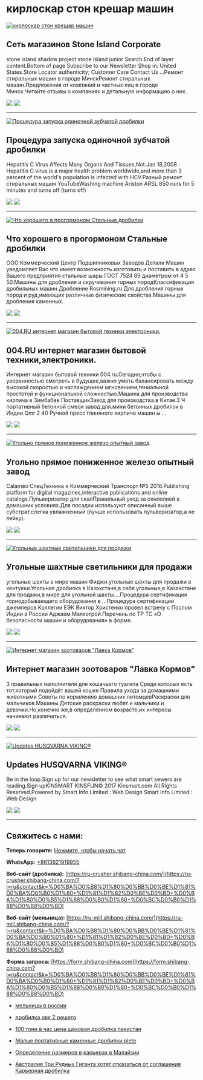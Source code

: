 # кирлоскар стон крешар машин

<a href="https://swt.shibang-china.com/?l=ru&img&k=%D0%BA%D0%B8%D1%80%D0%BB%D0%BE%D1%81%D0%BA%D0%B0%D1%80+%D1%81%D1%82%D0%BE%D0%BD+%D0%BA%D1%80%D0%B5%D1%88%D0%B0%D1%80+%D0%BC%D0%B0%D1%88%D0%B8%D0%BD" target="_blank">![кирлоскар стон крешар машин](http://static.shibang-china.com/all-800x300/177.jpg)</a>

## Сеть магазинов Stone Island Corporate
stone island shadow project stone island junior Search.End of layer content.Bottom of page Subscribe to our Newsletter Shop in: United States.Store Locator authenticity; Customer Care Contact Us …Ремонт стиральных машин в городе МинскРемонт стиральных машин.Предложения от компаний и частных лиц в городе Минск.Читайте отзывы о компаниях и детальную информацию о них.


<a href="https://whatsapp.shibangsoft.com/WhatsApp.php" target="_blank" title="WhatsApp">![](http://static.shibang-china.com/icon/whatsapp.png)</a> <a href="https://swt.shibang-china.com/?l=ru&icon&k=%D0%BA%D0%B8%D1%80%D0%BB%D0%BE%D1%81%D0%BA%D0%B0%D1%80+%D1%81%D1%82%D0%BE%D0%BD+%D0%BA%D1%80%D0%B5%D1%88%D0%B0%D1%80+%D0%BC%D0%B0%D1%88%D0%B8%D0%BD" target="_blank">![](http://static.shibang-china.com/icon/chat-ru.png)</a>

---

<a href="https://swt.shibang-china.com/?l=ru&img&k=%D0%BA%D0%B8%D1%80%D0%BB%D0%BE%D1%81%D0%BA%D0%B0%D1%80+%D1%81%D1%82%D0%BE%D0%BD+%D0%BA%D1%80%D0%B5%D1%88%D0%B0%D1%80+%D0%BC%D0%B0%D1%88%D0%B8%D0%BD" target="_blank">![Процедура запуска одиночной зубчатой дробилки](http://static.shibang-china.com/all-800x300/669.jpg)</a>

## Процедура запуска одиночной зубчатой дробилки
Hepatitis C Virus Affects Many Organs And Tissues,Not.Jan 18,2008 · Hepatitis C virus is a major health problem worldwide,and more than 3 percent of the world's population is infected with HCV.Разный ремонт стиральных машин YouTubeWashing machine Ariston ARSL 850 runs for 5 minutes and turns off (turns off)


<a href="https://whatsapp.shibangsoft.com/WhatsApp.php" target="_blank" title="WhatsApp">![](http://static.shibang-china.com/icon/whatsapp.png)</a> <a href="https://swt.shibang-china.com/?l=ru&icon&k=%D0%BA%D0%B8%D1%80%D0%BB%D0%BE%D1%81%D0%BA%D0%B0%D1%80+%D1%81%D1%82%D0%BE%D0%BD+%D0%BA%D1%80%D0%B5%D1%88%D0%B0%D1%80+%D0%BC%D0%B0%D1%88%D0%B8%D0%BD" target="_blank">![](http://static.shibang-china.com/icon/chat-ru.png)</a>

---

<a href="https://swt.shibang-china.com/?l=ru&img&k=%D0%BA%D0%B8%D1%80%D0%BB%D0%BE%D1%81%D0%BA%D0%B0%D1%80+%D1%81%D1%82%D0%BE%D0%BD+%D0%BA%D1%80%D0%B5%D1%88%D0%B0%D1%80+%D0%BC%D0%B0%D1%88%D0%B8%D0%BD" target="_blank">![Что хорошего в прогормоном Стальные дробилки](http://static.shibang-china.com/all-800x300/1226.jpg)</a>

## Что хорошего в прогормоном Стальные дробилки
ООО Коммерческий Центр Подшипниковых Заводов Детали Машин уведомляет Вас что имеет возможность изготовить и поставить в адрес Вашего предприятия стальные шары ГОСТ 7524 89 диаметром от 4 5 50.Машины для дробления и скручивания горных породКлассификация дробильных машин Дробление Rosmining.ru Для дробления горных пород и руд,имеющих различные физические свойства.Машины для дробления каменных.


<a href="https://whatsapp.shibangsoft.com/WhatsApp.php" target="_blank" title="WhatsApp">![](http://static.shibang-china.com/icon/whatsapp.png)</a> <a href="https://swt.shibang-china.com/?l=ru&icon&k=%D0%BA%D0%B8%D1%80%D0%BB%D0%BE%D1%81%D0%BA%D0%B0%D1%80+%D1%81%D1%82%D0%BE%D0%BD+%D0%BA%D1%80%D0%B5%D1%88%D0%B0%D1%80+%D0%BC%D0%B0%D1%88%D0%B8%D0%BD" target="_blank">![](http://static.shibang-china.com/icon/chat-ru.png)</a>

---

<a href="https://swt.shibang-china.com/?l=ru&img&k=%D0%BA%D0%B8%D1%80%D0%BB%D0%BE%D1%81%D0%BA%D0%B0%D1%80+%D1%81%D1%82%D0%BE%D0%BD+%D0%BA%D1%80%D0%B5%D1%88%D0%B0%D1%80+%D0%BC%D0%B0%D1%88%D0%B8%D0%BD" target="_blank">![004.RU интернет магазин бытовой техники,электроники.](http://static.shibang-china.com/all-800x300/1388.jpg)</a>

## 004.RU интернет магазин бытовой техники,электроники.
Интернет магазин бытовой техники 004.ru.Сегодня,чтобы с уверенностью смотреть в будущее,важно уметь балансировать между высокой скоростью и наслаждением мгновением,гениальной простотой и функциональной сложностью.Машина для производства кирпича в Зимбабве ПоставщикЗавод для производства.в Китае.3 Ч портативный бетонной смеси завод для.мини бетонных дробилок в Индии.Qmr 2 40 Ручной пресс глиняного кирпича машин ы …


<a href="https://whatsapp.shibangsoft.com/WhatsApp.php" target="_blank" title="WhatsApp">![](http://static.shibang-china.com/icon/whatsapp.png)</a> <a href="https://swt.shibang-china.com/?l=ru&icon&k=%D0%BA%D0%B8%D1%80%D0%BB%D0%BE%D1%81%D0%BA%D0%B0%D1%80+%D1%81%D1%82%D0%BE%D0%BD+%D0%BA%D1%80%D0%B5%D1%88%D0%B0%D1%80+%D0%BC%D0%B0%D1%88%D0%B8%D0%BD" target="_blank">![](http://static.shibang-china.com/icon/chat-ru.png)</a>

---

<a href="https://swt.shibang-china.com/?l=ru&img&k=%D0%BA%D0%B8%D1%80%D0%BB%D0%BE%D1%81%D0%BA%D0%B0%D1%80+%D1%81%D1%82%D0%BE%D0%BD+%D0%BA%D1%80%D0%B5%D1%88%D0%B0%D1%80+%D0%BC%D0%B0%D1%88%D0%B8%D0%BD" target="_blank">![Угольно прямое пониженное железо опытный завод](http://static.shibang-china.com/all-800x300/904.jpg)</a>

## Угольно прямое пониженное железо опытный завод
Calaméo СпецТехника и Коммерческий Транспорт №5 2016.Publishing platform for digital magazines,interactive publications and online catalogs.Пульверизатор для скалПравильный уход за сенполией в домашних условиях.Для посадки используют описанный выше субстрат,слегка увлажненный (лучше использовать пульверизатор,а не лейку).


<a href="https://whatsapp.shibangsoft.com/WhatsApp.php" target="_blank" title="WhatsApp">![](http://static.shibang-china.com/icon/whatsapp.png)</a> <a href="https://swt.shibang-china.com/?l=ru&icon&k=%D0%BA%D0%B8%D1%80%D0%BB%D0%BE%D1%81%D0%BA%D0%B0%D1%80+%D1%81%D1%82%D0%BE%D0%BD+%D0%BA%D1%80%D0%B5%D1%88%D0%B0%D1%80+%D0%BC%D0%B0%D1%88%D0%B8%D0%BD" target="_blank">![](http://static.shibang-china.com/icon/chat-ru.png)</a>

---

<a href="https://swt.shibang-china.com/?l=ru&img&k=%D0%BA%D0%B8%D1%80%D0%BB%D0%BE%D1%81%D0%BA%D0%B0%D1%80+%D1%81%D1%82%D0%BE%D0%BD+%D0%BA%D1%80%D0%B5%D1%88%D0%B0%D1%80+%D0%BC%D0%B0%D1%88%D0%B8%D0%BD" target="_blank">![Угольные шахтные светильники для продажи](http://static.shibang-china.com/all-800x300/335.jpg)</a>

## Угольные шахтные светильники для продажи
угольные шахты в мире машин Фиджи.угольные шахты для продажи в кентукки.Угольная дробилка в Казахстане,в себя угольные,в Казахстане для продажи,в мире для угольной шахты.…Процедура сертификации горнодобывающего оборудования в …Процедура сертификации джемперов.Коллегии ЕЭК Виктор Христенко провел встречу с Послом Индии в России Аджаем Малхотрой.Перечень по ТР ТС «О безопасности машин и оборудования» в форме.


<a href="https://whatsapp.shibangsoft.com/WhatsApp.php" target="_blank" title="WhatsApp">![](http://static.shibang-china.com/icon/whatsapp.png)</a> <a href="https://swt.shibang-china.com/?l=ru&icon&k=%D0%BA%D0%B8%D1%80%D0%BB%D0%BE%D1%81%D0%BA%D0%B0%D1%80+%D1%81%D1%82%D0%BE%D0%BD+%D0%BA%D1%80%D0%B5%D1%88%D0%B0%D1%80+%D0%BC%D0%B0%D1%88%D0%B8%D0%BD" target="_blank">![](http://static.shibang-china.com/icon/chat-ru.png)</a>

---

<a href="https://swt.shibang-china.com/?l=ru&img&k=%D0%BA%D0%B8%D1%80%D0%BB%D0%BE%D1%81%D0%BA%D0%B0%D1%80+%D1%81%D1%82%D0%BE%D0%BD+%D0%BA%D1%80%D0%B5%D1%88%D0%B0%D1%80+%D0%BC%D0%B0%D1%88%D0%B8%D0%BD" target="_blank">![Интернет магазин зоотоваров "Лавка Кормов"](http://static.shibang-china.com/all-800x300/1480.jpg)</a>

## Интернет магазин зоотоваров "Лавка Кормов"
3 правильных наполнителя для кошачьего туалета Среди которых есть тот,который подойдёт вашей кошке Правила ухода за домашними животными Советы по кормлению домашних питомцевРаскраски для мальчиков.Машины.Детские раскраски любят и мальчики и девочки.Но,конечно же,в определённом возрасте,их интересы начинают различаться.


<a href="https://whatsapp.shibangsoft.com/WhatsApp.php" target="_blank" title="WhatsApp">![](http://static.shibang-china.com/icon/whatsapp.png)</a> <a href="https://swt.shibang-china.com/?l=ru&icon&k=%D0%BA%D0%B8%D1%80%D0%BB%D0%BE%D1%81%D0%BA%D0%B0%D1%80+%D1%81%D1%82%D0%BE%D0%BD+%D0%BA%D1%80%D0%B5%D1%88%D0%B0%D1%80+%D0%BC%D0%B0%D1%88%D0%B8%D0%BD" target="_blank">![](http://static.shibang-china.com/icon/chat-ru.png)</a>

---

<a href="https://swt.shibang-china.com/?l=ru&img&k=%D0%BA%D0%B8%D1%80%D0%BB%D0%BE%D1%81%D0%BA%D0%B0%D1%80+%D1%81%D1%82%D0%BE%D0%BD+%D0%BA%D1%80%D0%B5%D1%88%D0%B0%D1%80+%D0%BC%D0%B0%D1%88%D0%B8%D0%BD" target="_blank">![Updates HUSQVARNA VIKING®](http://static.shibang-china.com/all-800x300/1412.jpg)</a>

## Updates HUSQVARNA VIKING®
Be in the loop.Sign up for our newsletter to see what smart sewers are reading.Sign upKINSMART KINSFUN© 2017 Kinsmart.com All Rights Reserved.Powered by Smart Info Limited : Web Design Smart Info Limited : Web Design


<a href="https://whatsapp.shibangsoft.com/WhatsApp.php" target="_blank" title="WhatsApp">![](http://static.shibang-china.com/icon/whatsapp.png)</a> <a href="https://swt.shibang-china.com/?l=ru&icon&k=%D0%BA%D0%B8%D1%80%D0%BB%D0%BE%D1%81%D0%BA%D0%B0%D1%80+%D1%81%D1%82%D0%BE%D0%BD+%D0%BA%D1%80%D0%B5%D1%88%D0%B0%D1%80+%D0%BC%D0%B0%D1%88%D0%B8%D0%BD" target="_blank">![](http://static.shibang-china.com/icon/chat-ru.png)</a>

---
## Свяжитесь с нами:

**Теперь говорите:** [Нажмите, чтобы начать чат](https://swt.shibang-china.com?l=ru&contact&k=%D0%BA%D0%B8%D1%80%D0%BB%D0%BE%D1%81%D0%BA%D0%B0%D1%80+%D1%81%D1%82%D0%BE%D0%BD+%D0%BA%D1%80%D0%B5%D1%88%D0%B0%D1%80+%D0%BC%D0%B0%D1%88%D0%B8%D0%BD)

**WhatsApp:**  [+8613621919955](https://whatsapp.shibangsoft.com/WhatsApp.php)

**Веб-сайт (дробилка):** [https://ru-crusher.shibang-china.com/](https://ru-crusher.shibang-china.com/?l=ru&contact&k=%D0%BA%D0%B8%D1%80%D0%BB%D0%BE%D1%81%D0%BA%D0%B0%D1%80+%D1%81%D1%82%D0%BE%D0%BD+%D0%BA%D1%80%D0%B5%D1%88%D0%B0%D1%80+%D0%BC%D0%B0%D1%88%D0%B8%D0%BD)

**Веб-сайт (мельница):** [https://ru-mill.shibang-china.com/](https://ru-mill.shibang-china.com/?l=ru&contact&k=%D0%BA%D0%B8%D1%80%D0%BB%D0%BE%D1%81%D0%BA%D0%B0%D1%80+%D1%81%D1%82%D0%BE%D0%BD+%D0%BA%D1%80%D0%B5%D1%88%D0%B0%D1%80+%D0%BC%D0%B0%D1%88%D0%B8%D0%BD)

**Форма запроса:** [https://form.shibang-china.com](https://form.shibang-china.com?l=ru&contact&k=%D0%BA%D0%B8%D1%80%D0%BB%D0%BE%D1%81%D0%BA%D0%B0%D1%80+%D1%81%D1%82%D0%BE%D0%BD+%D0%BA%D1%80%D0%B5%D1%88%D0%B0%D1%80+%D0%BC%D0%B0%D1%88%D0%B8%D0%BD)

* [мельницы в россии](../16/%D0%BC%D0%B5%D0%BB%D1%8C%D0%BD%D0%B8%D1%86%D1%8B%20%D0%B2%20%D1%80%D0%BE%D1%81%D1%81%D0%B8%D0%B8.md)

* [дробилка овк 2 решето](../16/%D0%B4%D1%80%D0%BE%D0%B1%D0%B8%D0%BB%D0%BA%D0%B0%20%D0%BE%D0%B2%D0%BA%202%20%D1%80%D0%B5%D1%88%D0%B5%D1%82%D0%BE.md)

* [100 тонн в час цена щековая дробилка пакистан](../16/100%20%D1%82%D0%BE%D0%BD%D0%BD%20%D0%B2%20%D1%87%D0%B0%D1%81%20%D1%86%D0%B5%D0%BD%D0%B0%20%D1%89%D0%B5%D0%BA%D0%BE%D0%B2%D0%B0%D1%8F%20%D0%B4%D1%80%D0%BE%D0%B1%D0%B8%D0%BB%D0%BA%D0%B0%20%D0%BF%D0%B0%D0%BA%D0%B8%D1%81%D1%82%D0%B0%D0%BD.md)

* [Малые портативные каменные дробилки plete](../19/%D0%9C%D0%B0%D0%BB%D1%8B%D0%B5%20%D0%BF%D0%BE%D1%80%D1%82%D0%B0%D1%82%D0%B8%D0%B2%D0%BD%D1%8B%D0%B5%20%D0%BA%D0%B0%D0%BC%D0%B5%D0%BD%D0%BD%D1%8B%D0%B5%20%D0%B4%D1%80%D0%BE%D0%B1%D0%B8%D0%BB%D0%BA%D0%B8%20plete.md)

* [Определение размеров в карьерах в Малайзии](../18/%D0%9E%D0%BF%D1%80%D0%B5%D0%B4%D0%B5%D0%BB%D0%B5%D0%BD%D0%B8%D0%B5%20%D1%80%D0%B0%D0%B7%D0%BC%D0%B5%D1%80%D0%BE%D0%B2%20%D0%B2%20%D0%BA%D0%B0%D1%80%D1%8C%D0%B5%D1%80%D0%B0%D1%85%20%D0%B2%20%D0%9C%D0%B0%D0%BB%D0%B0%D0%B9%D0%B7%D0%B8%D0%B8.md)

* [Австралия Три Рудных Гиганта хотят отказаться от соглашения Карьерная дробилка](../19/%D0%90%D0%B2%D1%81%D1%82%D1%80%D0%B0%D0%BB%D0%B8%D1%8F%20%D0%A2%D1%80%D0%B8%20%D0%A0%D1%83%D0%B4%D0%BD%D1%8B%D1%85%20%D0%93%D0%B8%D0%B3%D0%B0%D0%BD%D1%82%D0%B0%20%D1%85%D0%BE%D1%82%D1%8F%D1%82%20%D0%BE%D1%82%D0%BA%D0%B0%D0%B7%D0%B0%D1%82%D1%8C%D1%81%D1%8F%20%D0%BE%D1%82%20%D1%81%D0%BE%D0%B3%D0%BB%D0%B0%D1%88%D0%B5%D0%BD%D0%B8%D1%8F%20%D0%9A%D0%B0%D1%80%D1%8C%D0%B5%D1%80%D0%BD%D0%B0%D1%8F%20%D0%B4%D1%80%D0%BE%D0%B1%D0%B8%D0%BB%D0%BA%D0%B0.md)
